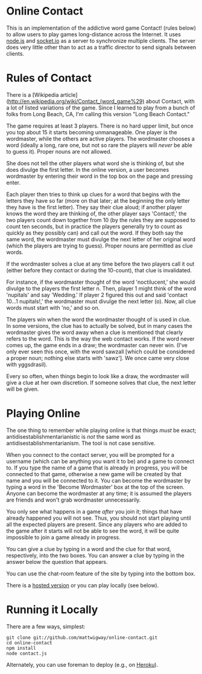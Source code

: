 # Online Contact

This is an implementation of the addictive word game Contact! (rules
below) to allow users to play games long-distance across the
Internet. It uses [node.js](http://nodejs.com) and
[socket.io](http://socket.io) as a server to synchronize multiple
clients. The server does very little other than to act as a traffic
director to send signals between clients.

# Rules of Contact 

There is a [Wikipedia article](http://en.wikipedia.org/wiki/Contact_(word_game%29)
about Contact, with a lot of listed variations of the game. Since I
learned to play from a bunch of folks from Long Beach, CA, I'm calling
this version "Long Beach Contact."

The game requires at least 3 players. There is no hard upper limit,
but once you top about 15 it starts becoming unmanageable. One player
is the wordmaster, while the others are active players. The wordmaster
chooses a word (ideally a long, rare one, but not so rare the players
will *never* be able to guess it). Proper nouns are not allowed.

She does not tell the other players what word she is thinking of, but
she does divulge the first letter. In the online version, a user
becomes wordmaster by entering their word in the top box on the page
and pressing enter.

Each player then tries to think up clues for a word that begins with
the letters they have so far (more on that later; at the beginning the
only letter they have is the first letter). They say their clue aloud;
if another player knows the word they are thinking of, the other
player says 'Contact!,' the two players count down together from 10
(by the rules they are supposed to count ten seconds, but in practice
the players generally try to count as quickly as they possibly can)
and call out the word. If they both say the same word, the wordmaster
must divulge the next letter of her original word (which the players
are trying to guess). Proper nouns are permitted as clue words.

If the wordmaster solves a clue at any time before the two players
call it out (either before they contact or during the 10-count), that
clue is invalidated.

For instance, if the wordmaster thought of the word 'noctilucent,' she
would divulge to the players the first letter n. Then, player 1 might
think of the word 'nupitals' and say 'Wedding.' If player 2 figured
this out and said 'contact 10...1 nupitals!,' the wordmaster must
divulge the next letter (o). Now, all clue words must start with 'no,'
and so on.

The players win when the word the wordmaster thought of is used in
clue. In some versions, the clue has to actually be solved, but in
many cases the wordmaster gives the word away when a clue is mentioned
that clearly refers to the word. This is the way the web contact
works. If the word never comes up, the game ends in a draw; the
wordmaster can never win. (I've only ever seen this once, with the
word sawzall
[which could be considered a proper noun; nothing else starts with 'sawz']. We
once came very close with yggsdrasil).

Every so often, when things begin to look like a draw, the wordmaster
will give a clue at her own discretion. If someone solves that clue,
the next letter will be given.

# Playing Online

The one thing to remember while playing online is that things *must*
be exact; antidisestablishmentarianistic is *not* the same word as
antidisestablishmentarianism. The tool is not case sensitive.

When you connect to the contact server, you will be prompted for a
username (which can be anything you want it to be) and a game to
connect to. If you type the name of a game that is already in
progress, you will be connected to that game, otherwise a new game
will be created by that name and you will be connected to it. You can
become the wordmaster by typing a word in the 'Become Wordmaster' box
at the top of the screen. Anyone can become the wordmaster at any
time; it is assumed the players are friends and won't grab wordmaster
unnecessarily.

You only see what happens in a game *after* you join it; things that
have already happened you will not see. Thus, you should not start
playing until all the expected players are present. Since any players
who are added to the game after it starts will not be able to see the
word, it will be quite impossible to join a game already in progress.

You can give a clue by typing in a word and the clue for that word,
respectively, into the two boxes. You can answer a clue by typing in
the answer below the question that appears.

You can use the chat-room feature of the site by typing into the
bottom box.

There is a [hosted version](http://onlinecontact.heroku.com) or you
can play locally (see below).

# Running it Locally

There are a few ways, simplest:
```shell
git clone git://github.com/mattwigway/online-contact.git
cd online-contact
npm install
node contact.js
```

Alternately, you can use foreman to deploy (e.g., on
[Heroku](http://heroku.com)).
